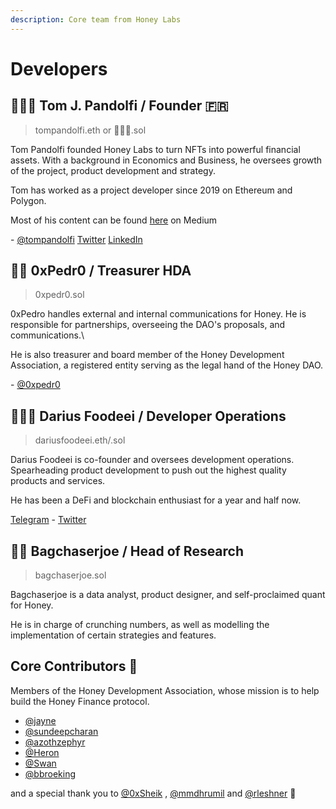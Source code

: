 ```yaml
---
description: Core team from Honey Labs
---
```


# Developers

## 🧙🏻‍♂ Tom J. Pandolfi / Founder 🇫🇷

> tompandolfi.eth or 🧙🏻‍♂️.sol

Tom Pandolfi founded Honey Labs to turn NFTs into powerful financial assets. With a background in Economics and Business, he oversees growth of the project, product development and strategy.

Tom has worked as a project developer since 2019 on Ethereum and Polygon.

Most of his content can be found [here](https://tomjpandolfi.medium.com/) on Medium

\- [@tompandolfi](http://t.me/tompandolfi) [Twitter](https://twitter.com/tomjpandolfi) [LinkedIn](https://www.linkedin.com/in/tom-j-pandolfi-077b7515a/?miniProfileUrn=urn%3Ali%3Afs\_miniProfile%3AACoAACZCfRsBr\_YmxhmHUQ78xWNKuNRWuSIwrC8)

## 👨‍💻 0xPedr0 / Treasurer HDA

> 0xpedr0.sol

0xPedro handles external and internal communications for Honey. He is responsible for partnerships, overseeing the DAO's proposals, and communications.\


He is also treasurer and board member of the Honey Development Association, a registered entity serving as the legal hand of the Honey DAO.&#x20;

\- [@0xpedr0](https://twitter.com/0xPedr0)

## 🦸🏻‍♂️ Darius Foodeei / Developer Operations

> dariusfoodeei.eth/.sol

Darius Foodeei is co-founder and oversees development operations. Spearheading product development to push out the highest quality products and services.&#x20;

He has been a DeFi and blockchain enthusiast for a year and half now.

[Telegram](https://t.me/dariusfdi) - [Twitter](https://twitter.com/dariusfoodeei)

## 🧞‍♂️ Bagchaserjoe / Head of Research

> bagchaserjoe.sol

Bagchaserjoe is a data analyst, product designer, and self-proclaimed quant for Honey.

He is in charge of crunching numbers, as well as modelling the implementation of certain strategies and features.

## Core Contributors 🧠

Members of the Honey Development Association, whose mission is to help build the Honey Finance protocol.

* [@jayne](https://twitter.com/0xjayne)
* [@sundeepcharan](https://twitter.com/SundeepCharan)
* [@azothzephyr](https://twitter.com/AzothZephyr)
* [@Heron](https://twitter.com/BowTiedHeron)&#x20;
* [@Swan](https://twitter.com/BowTiedSwan)
* [@bbroeking](https://twitter.com/bbroeking)

and a special thank you to [@0xSheik](https://twitter.com/0xCryptoSheik) , [@mmdhrumil](https://twitter.com/mmdhrumil) and [@rleshner](https://twitter.com/rleshner) 💛
